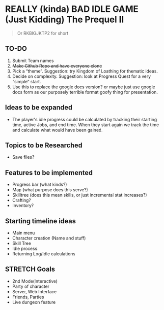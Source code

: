 # REALLY (kinda) BAD IDLE GAME (Just Kidding) The Prequel II

> Or RKBIGJKTP2 for short

## TO-DO

1. Submit Team names
2. ~~Make Github Repo and have everyone clone~~
3. Pick a “theme”.  Suggestion: try Kingdom of Loathing for thematic ideas.
4. Decide on complexity.  Suggestion: look at Progress Quest for a very “simple” start.
5. Use this to replace the google docs version? or maybe just use google docs form as our purposely terrible format goofy thing for presentation.

## Ideas to be expanded

* The player's idle progress could be calculated by tracking their starting time, active Jobs, and end time. When they start again we track the time and calculate what would have been gained.

## Topics to be Researched

* Save files?

## Features to be implemented

* Progress bar (what kinds?)
* Map (what purpose does this serve?)
* Skilltree (does this mean skills, or just incremental stat increases?)
* Crafting?
* Inventory?

## Starting timeline ideas

* Main menu
* Character creation (Name and stuff)
* Skill Tree
* Idle process
* Returning Log/Idle calculations

## STRETCH Goals

* 2nd Mode(Interactive)
* Party of character
* Server, Web Interface
* Friends, Parties
* Live dungeon feature
